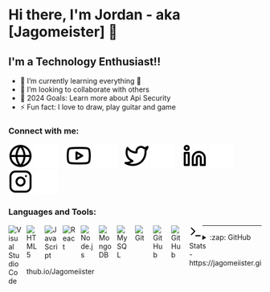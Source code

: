 # Hi there, I'm Jordan - aka [Jagomeister] 👋 


## I'm a Technology Enthusiast!!
- 🌱 I’m currently learning everything 🤣
- 👯 I’m looking to collaborate with others
- 🥅 2024 Goals: Learn more about Api Security
- ⚡ Fun fact: I love to draw, play guitar and game

### Connect with me:

[![website](./img/globe-light.svg)]()
[![website](./img/globe-dark.svg)]()
&nbsp;&nbsp;
[![website](./img/youtube-light.svg)](https://youtube.com/@jagomeisterr?si=UoTrddaqm54ooqUy#gh-light-mode-only)
[![website](./img/youtube-dark.svg)](https://youtube.com/@jagomeisterr?si=UoTrddaqm54ooqUy#gh-dark-mode-only)
&nbsp;&nbsp;
[![website](./img/twitter-light.svg)](https://x.com/Jagomeisterr#gh-light-mode-only)
[![website](./img/twitter-dark.svg)](https://x.com/Jagomeisterr#gh-dark-mode-only)
&nbsp;&nbsp;
[![website](./img/linkedin-light.svg)](https://www.linkedin.com/in/jordan-jago-161b99192/#gh-light-mode-only)
[![website](./img/linkedin-dark.svg)](https://www.linkedin.com/in/jordan-jago-161b99192/#gh-dark-mode-only)
&nbsp;&nbsp;
[![website](./img/instagram-light.svg)](https://www.instagram.com/jordan.jago#gh-light-mode-only)
[![website](./img/instagram-dark.svg)](https://www.instagram.com/jordan.jago#gh-dark-mode-only)

### Languages and Tools:

<img align="left" alt="Visual Studio Code" width="26px" src="https://cdn.jsdelivr.net/gh/devicons/devicon/icons/vscode/vscode-original.svg" style="padding-right:10px;" />
<img align="left" alt="HTML5" width="26px" src="https://cdn.jsdelivr.net/gh/devicons/devicon/icons/html5/html5-original.svg" style="padding-right:10px;" />
<img align="left" alt="JavaScript" width="26px" src="https://cdn.jsdelivr.net/gh/devicons/devicon/icons/javascript/javascript-original.svg" style="padding-right:10px;" />
<img align="left" alt="React" width="26px" src="https://cdn.jsdelivr.net/gh/devicons/devicon/icons/react/react-original.svg" style="padding-right:10px;" />
<img align="left" alt="Node.js" width="26px" src="https://cdn.jsdelivr.net/gh/devicons/devicon/icons/nodejs/nodejs-original.svg" style="padding-right:10px;" />
<img align="left" alt="MongoDB" width="26px" src="https://cdn.jsdelivr.net/gh/devicons/devicon/icons/mongodb/mongodb-original.svg" style="padding-right:10px;" />
<img align="left" alt="MySQL" width="26px" src="https://cdn.jsdelivr.net/gh/devicons/devicon/icons/mysql/mysql-original.svg" style="padding-right:10px;" />
<img align="left" alt="Git" width="26px" src="https://cdn.jsdelivr.net/gh/devicons/devicon/icons/git/git-original.svg" style="padding-right:10px;" />
<img align="left" alt="GitHub" width="26px" src="https://user-images.githubusercontent.com/3369400/139447912-e0f43f33-6d9f-45f8-be46-2df5bbc91289.png" style="padding-right:10px;" />
<img align="left" alt="GitHub" width="26px" src="https://user-images.githubusercontent.com/3369400/139448065-39a229ba-4b06-434b-bc67-616e2ed80c8f.png" style="padding-right:10px;" />
<img align="left" alt="Terminal" width="26px" src="./img/terminal-light.svg" />

---

<details>
  <summary>:zap: GitHub Stats</summary>

  <img align="left" alt="jagomeiister's GitHub Stats" src="https://github-readme-stats.vercel.app/api?username=jagomeiister&show_icons=true&hide_border=false&title_color=ff652f&icon_color=FFE400&bg_color=09131B&text_color=ffffff&border_color=0c1a25" />

</details>
- https://jagomeiister.github.io/Jagomeiister


